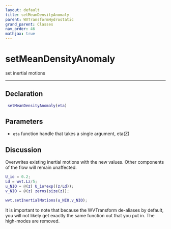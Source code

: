 ```yaml
---
layout: default
title: setMeanDensityAnomaly
parent: WVTransformHydrostatic
grand_parent: Classes
nav_order: 46
mathjax: true
---
```


#  setMeanDensityAnomaly

set inertial motions


---

## Declaration
```matlab
 setMeanDensityAnomaly(eta)
```
## Parameters
+ `eta`  function handle that takes a single argument, eta(Z)

## Discussion

  Overwrites existing inertial motions with the new values.
  Other components of the flow will remain unaffected.
 
  ```matlab
  U_io = 0.2;
  Ld = wvt.Lz/5;
  u_NIO = @(z) U_io*exp((z/Ld));
  v_NIO = @(z) zeros(size(z));
 
  wvt.setInertialMotions(u_NIO,v_NIO);
  ```
 
  It is important to note that because the WVTransform
  de-aliases by default, you will not likely get exactly the
  same function out that you put in. The high-modes are
  removed.
             
      
